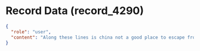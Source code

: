# Record Data (record_4290)

```json
{
  "role": "user",
  "content": "Along these lines is china not a good place to escape from? going back to your reasoning and comparison between india and arabia? \n\nWhat about africa, south america? SEA?\n"
}
```

